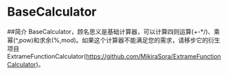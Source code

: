 # BaseCalculator
##简介
BaseCalculator，顾名思义是基础计算器，可以计算四则运算(+-*/)、乘幂(^,pow)和求余(%,mod)。如果这个计算器不能满足您的需求，请移步它的衍生项目ExtrameFunctionCalculator(https://github.com/MikiraSora/ExtrameFunctionCalculator)。
